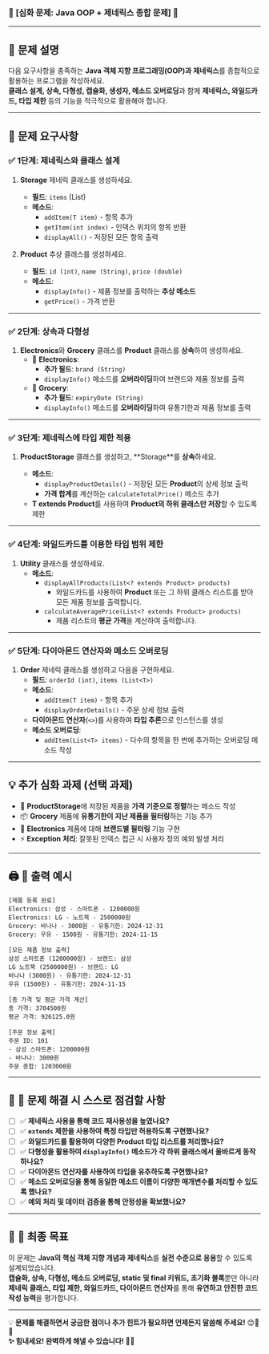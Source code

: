 ### 🌟 **[심화 문제: Java OOP + 제네릭스 종합 문제]** 🌟

---

## 📝 **문제 설명**
다음 요구사항을 충족하는 **Java 객체 지향 프로그래밍(OOP)과 제네릭스**를 종합적으로 활용하는 프로그램을 작성하세요.  
**클래스 설계, 상속, 다형성, 캡슐화, 생성자, 메소드 오버로딩**과 함께 **제네릭스, 와일드카드, 타입 제한** 등의 기능을 적극적으로 활용해야 합니다.

---

## 🎯 **문제 요구사항**

### ✅ **1단계: 제네릭스와 클래스 설계**
1. **Storage<T>** 제네릭 클래스를 생성하세요.
    - **필드**: `items` (List<T>)
    - **메소드**:
        - `addItem(T item)` - 항목 추가
        - `getItem(int index)` - 인덱스 위치의 항목 반환
        - `displayAll()` - 저장된 모든 항목 출력

2. **Product** 추상 클래스를 생성하세요.
    - **필드**: `id (int)`, `name (String)`, `price (double)`
    - **메소드**:
        - `displayInfo()` - 제품 정보를 출력하는 **추상 메소드**
        - `getPrice()` - 가격 반환

---

### ✅ **2단계: 상속과 다형성**
1. **Electronics**와 **Grocery** 클래스를 **Product** 클래스를 **상속**하여 생성하세요.
    - 📱 **Electronics**:
        - **추가 필드**: `brand (String)`
        - `displayInfo()` 메소드를 **오버라이딩**하여 브랜드와 제품 정보를 출력
    - 🛒 **Grocery**:
        - **추가 필드**: `expiryDate (String)`
        - `displayInfo()` 메소드를 **오버라이딩**하여 유통기한과 제품 정보를 출력

---

### ✅ **3단계: 제네릭스에 타입 제한 적용**
1. **ProductStorage<T extends Product>** 클래스를 생성하고, **Storage<T>**를 **상속**하세요.
    - **메소드**:
        - `displayProductDetails()` - 저장된 모든 **Product**의 상세 정보 출력
        - **가격 합계**를 계산하는 `calculateTotalPrice()` 메소드 추가
    - **T extends Product**를 사용하여 **Product의 하위 클래스만 저장**할 수 있도록 제한

---

### ✅ **4단계: 와일드카드를 이용한 타입 범위 제한**
1. **Utility** 클래스를 생성하세요.
    - **메소드**:
        - `displayAllProducts(List<? extends Product> products)`
            - 와일드카드를 사용하여 **Product** 또는 그 하위 클래스 리스트를 받아 모든 제품 정보를 출력합니다.
        - `calculateAveragePrice(List<? extends Product> products)`
            - 제품 리스트의 **평균 가격**을 계산하여 출력합니다.

---

### ✅ **5단계: 다이아몬드 연산자와 메소드 오버로딩**
1. **Order<T>** 제네릭 클래스를 생성하고 다음을 구현하세요.
    - **필드**: `orderId (int)`, `items (List<T>)`
    - **메소드**:
        - `addItem(T item)` - 항목 추가
        - `displayOrderDetails()` - 주문 상세 정보 출력
    - **다이아몬드 연산자**(`<>`)를 사용하여 **타입 추론**으로 인스턴스를 생성
    - **메소드 오버로딩**:
        - `addItem(List<T> items)` - 다수의 항목을 한 번에 추가하는 오버로딩 메소드 작성

---

## 💡 **추가 심화 과제 (선택 과제)**
- 🔄 **ProductStorage**에 저장된 제품을 **가격 기준으로 정렬**하는 메소드 작성
- 📦 **Grocery** 제품에 **유통기한이 지난 제품을 필터링**하는 기능 추가
- 🧪 **Electronics** 제품에 대해 **브랜드별 필터링** 기능 구현
- ⚡ **Exception 처리**: 잘못된 인덱스 접근 시 사용자 정의 예외 발생 처리

---

## 🖨 **💎 출력 예시**
```
[제품 등록 완료]
Electronics: 삼성 - 스마트폰 - 1200000원
Electronics: LG - 노트북 - 2500000원
Grocery: 바나나 - 3000원 - 유통기한: 2024-12-31
Grocery: 우유 - 1500원 - 유통기한: 2024-11-15

[모든 제품 정보 출력]
삼성 스마트폰 (1200000원) - 브랜드: 삼성
LG 노트북 (2500000원) - 브랜드: LG
바나나 (3000원) - 유통기한: 2024-12-31
우유 (1500원) - 유통기한: 2024-11-15

[총 가격 및 평균 가격 계산]
총 가격: 3704500원
평균 가격: 926125.0원

[주문 정보 출력]
주문 ID: 101
- 삼성 스마트폰: 1200000원
- 바나나: 3000원
주문 총합: 1203000원
```

---

## 🚨 **💬 문제 해결 시 스스로 점검할 사항**
- [ ] ✅ **제네릭스 사용을 통해 코드 재사용성을 높였나요?**
- [ ] ✅ **`extends` 제한을 사용하여 특정 타입만 허용하도록 구현했나요?**
- [ ] ✅ **와일드카드를 활용하여 다양한 Product 타입 리스트를 처리했나요?**
- [ ] ✅ **다형성을 활용하여 `displayInfo()` 메소드가 각 하위 클래스에서 올바르게 동작하나요?**
- [ ] ✅ **다이아몬드 연산자를 사용하여 타입을 유추하도록 구현했나요?**
- [ ] ✅ **메소드 오버로딩을 통해 동일한 메소드 이름이 다양한 매개변수를 처리할 수 있도록 했나요?**
- [ ] ✅ **예외 처리 및 데이터 검증을 통해 안정성을 확보했나요?**

---

## 🎉 **💬 최종 목표**
이 문제는 **Java의 핵심 객체 지향 개념과 제네릭스**를 **실전 수준으로 응용**할 수 있도록 설계되었습니다.  
**캡슐화, 상속, 다형성, 메소드 오버로딩, static 및 final 키워드, 초기화 블록**뿐만 아니라  
**제네릭 클래스, 타입 제한, 와일드카드, 다이아몬드 연산자**를 통해 **유연하고 안전한 코드 작성 능력**을 평가합니다.

---

💡 **문제를 해결하면서 궁금한 점이나 추가 힌트가 필요하면 언제든지 말씀해 주세요!** 😊🚀✨  
**✨ 힘내세요! 완벽하게 해낼 수 있습니다! 💪🔥**

